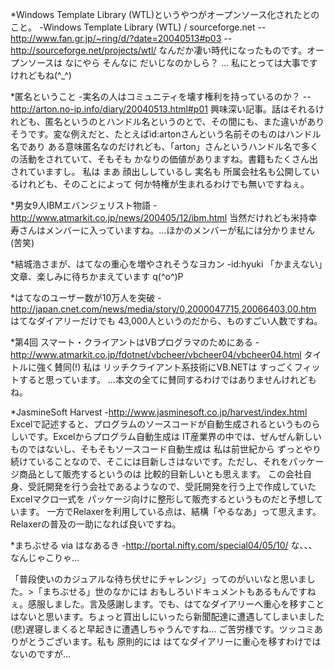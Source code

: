 *Windows Template Library (WTL)というやつがオープンソース化されたとのこと。
-Windows Template Library (WTL) / sourceforge.net
--http://www.fan.gr.jp/~ring/d/?date=20040513#p03
--http://sourceforge.net/projects/wtl/
なんだか凄い時代になったものです。オープンソースは なにやら そんなに だいじなのかしら？ … 私にとっては大事ですけれどもね(^_^)

*匿名ということ
-実名の人はコミュニティを壊す権利を持っているのか？
--http://arton.no-ip.info/diary/20040513.html#p01
興味深い記事。話はそれるけれども、匿名というのとハンドル名というのとで、その間にも、また違いがありそうです。変な例えだと、たとえばid:artonさんという名前そのものはハンドル名であり ある意味匿名なのだけれども、「arton」さんというハンドル名で多くの活動をされていて、そもそも かなりの価値がありますね。書籍もたくさん出されていますし。
私は まあ 顔出ししているし 実名も 所属会社名も公開しているけれども、そのことによって 何か特権が生まれるわけでも無いですねぇ。

*男女9人IBMエバンジェリスト物語 
-http://www.atmarkit.co.jp/news/200405/12/ibm.html
当然だけれども米持幸寿さんはメンバーに入っていますね。…ほかのメンバーが私には分かりません(苦笑)

*結城浩さまが、はてなの重心を増やされそうなヨカン
-id:hyuki
「かまえない」文章、楽しみに待ちかまえています q(^o^)P

*はてなのユーザー数が10万人を突破
-http://japan.cnet.com/news/media/story/0,2000047715,20066403,00.htm
はてなダイアリーだけでも 43,000人というのだから、ものすごい人数ですね。

*第4回 スマート・クライアントはVBプログラマのためにある
-http://www.atmarkit.co.jp/fdotnet/vbcheer/vbcheer04/vbcheer04.html
タイトルに強く賛同(!) 私は リッチクライアント系技術にVB.NETは すっごくフィットすると思っています。
…本文の全てに賛同するわけではありませんけれどもね。

*JasmineSoft Harvest
-http://www.jasminesoft.co.jp/harvest/index.html
Excelで記述すると、プログラムのソースコードが自動生成されるというものらしいです。Excelからプログラム自動生成は IT産業界の中では、ぜんぜん新しいものではないし、そもそもソースコード自動生成は 私は前世紀から ずっとやり続けていることなので、そこには目新しさはないです。ただし、それをパッケージ商品として販売するというのは 比較的目新しいとも思えます。
この会社自身、受託開発を行う会社であるようなので、受託開発を行う上で作成していたExcelマクロ一式を パッケージ向けに整形して販売するというものだと予想しています。
一方でRelaxerを利用している点は、結構「やるなあ」って思えます。Relaxerの普及の一助になれば良いですね。

*まちぶせる via はなあるき
-http://portal.nifty.com/special04/05/10/
な、、、なんじゃこりゃ…


「普段使いのカジュアルな待ち伏せにチャレンジ」ってのがいいなと思いました。>「まちぶせる」世のなかには おもしろいドキュメントもあるもんですねぇ。感服しました。言及感謝します。でも、はてなダイアリーへ重心を移すことはないと思います。ちょっと買出しにいったら新聞配達に遭遇してしまいました(悲)遅寝しまくると早起きに遭遇しちゃうんですね… ご苦労様です。ツッコミありがとうございます。私も 原則的には はてなダイアリーに重心を移すわけではないのですが…
